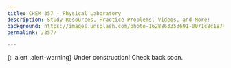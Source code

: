 ```yaml
---
title: CHEM 357 - Physical Laboratory
description: Study Resources, Practice Problems, Videos, and More!
background: https://images.unsplash.com/photo-1628863353691-0071c8c1874c?ixlib=rb-1.2.1&ixid=MnwxMjA3fDB8MHxwaG90by1wYWdlfHx8fGVufDB8fHx8&auto=format&fit=crop&w=1170&q=80
permalink: /357/

---
```

{: .alert .alert-warning}
Under construction! Check back soon.